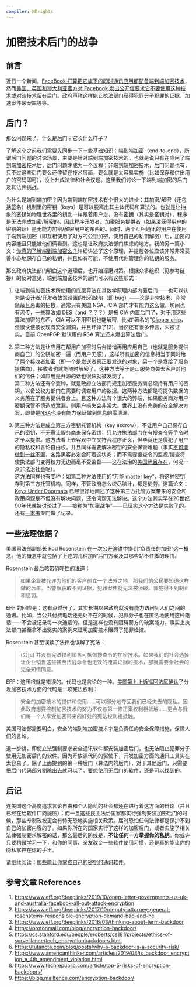 ```yaml
---
compiler: MDrights
---
```


# 加密技术后门的战争

## 前言

近日一个新闻，[FaceBook 打算把它旗下的即时通讯应用都配备端到端加密技术](https://www.eff.org/deeplinks/2019/03/privacy-focused-facebook-well-believe-it-when-we-see-it)，然而[美国、英国和澳大利亚官方对 Facebook 发出公开信要求它不要使用这种技术或对该技术留有后门](https://www.buzzfeednews.com/article/ryanmac/bill-barr-facebook-letter-halt-encryption)。政府声称这样能让执法部门获得犯罪分子犯罪的证据，加速案件破案率等等。

## 后门？

那么问题来了，什么是后门？它长什么样子？

了解这个之前我们需要先同步一下一些基础知识：端到端加密（end-to-end），所谓后门问题的讨论场景，主要是针对端到端加密技术的。也就是说只有在应用了端到端加密技术后，后门问题才成为一个议程；非端到端加密技术，后门问题也有，只不过这些后门要么还停留在技术层面，要么就是太容易实施（比如保存和供出用户的密码即可），没上升成法律和社会议题。这里我们讨论一下端到端加密的后门及其法律挑战。   

为什么是端到端加密？因为端到端加密技术有个很大的进步：其加密/解密（还包括签名）机制里的密钥（keys）是可以脱离出其主体代码和算法的。也就是让抽象的密钥如物理世界里的钥匙一样跟着用户走，没有密钥（其实是密钥对），程序是无法完成加密/解密的。因此程序开发者、加密服务提供者（如果没获得用户的密钥的话）是无能力加密/解密用户的东西的。同时，两个互相通讯的用户在使用了端到端加密（即互相使用了对方的公钥加密，使用自己的私钥解密）后，加密的内容能且只能被他们俩看到。这也是让政府执法部门焦虑的地方。我的另一篇小文：[你真的了解端到端加密么？]()详细讲述了这个原理，并提醒各位应该非常非常妥善小心地保存自己的私钥，并且如有可能，不使用代你管理你的私钥的服务。  

那么政府执法部门明白这个道理后，也开始琢磨对策。根据众多组织（见参考链接）的反对意见，端到端加密技术的后门可以有这些形式：

1. 让端到端加密技术所使用的底层算法在其数学原理内部内置后门——也可以认为是设计者/开发者故意设置的代码缺陷（即 bug）——这是非常技术、非常隐蔽且恶毒的招数，通常只有美国 NSA、CIA 部门才有能力这么做。坊间也有流传，一些算法如 DES（and ？？？）是被 CIA 内置后门了，对于用这些算法加密的东西，CIA 可以不用密钥也能解密，比如“著名的”[Clipper chip](https://en.wikipedia.org/wiki/Clipper_chip)，但很快便被发现有安全漏洞，并且坏掉了[2]。当然还有很多传言，未被证实。目前 OpenPGP 默认用的 RSA 算法还未爆出算法后门。  

2. 第二种方法是让应用在帮用户加密时后台悄悄再用应用自己（也就是服务提供商自己）的公钥加密一遍（而用户无感），这样所有加密的信息相当于同时给了两个接收者加密（即一个是发送者真正要发送的对象，另一个是发给了服务提供商），接收者也就能随时解密了。这种方法等于是让服务商失去客户对他们的信任；如应用是开源的话也很快就被发现了。  
    第二种方法还有个变种，就是政府立法部门规定加密服务商必须持有用户的密钥，以备公权力部门在需要时调查用户的数据。这两种方法都是将提供数据的义务落在了服务提供者身上。且这种方法有个很大的弊端，如果服务商对用户密钥保管不慎造成泄漏，则用户损失会非常大。世界上没有完美的安全解决方案，即使是[NSA](https://www.nytimes.com/2017/10/05/us/politics/russia-nsa-hackers-kaspersky.html)也没有能力保证做到信息的零泄漏。    

3. 第三种方法是成立第三方密钥托管机构（key escrow），不让用户自己保存自己的密钥，不无需让服务商来保存密钥，只允许执法部门在有搜查令等手令时才予以提供。这方法看上去客观中立又符合程序正义，但毕竟还是侵犯了用户的隐私权和言论自由权，并且同样需要解决密钥的安全保管难题（事实[不可能做到一丝不漏](https://protonmail.com/blog/cia-wikileaks-encryption)，各路黑客必定会盯着这块肉；而不需要搜查令的监视/搜查将使执法部门变得权力无边而毫不受监督——这在法治的[美国尚且存在](https://en.wikipedia.org/wiki/NSA_warrantless_surveillance_(2001%E2%80%932007))，何况一众非法治社会呢）。   
    这方法同样也有变种：如第二种方法使用的“万能 master key”，将这种密钥存到第三方托管机构。同样，不管政府怎么绞尽脑汁，都是徒劳。这篇论文：[Keys Under Doormats](https://dspace.mit.edu/handle/1721.1/97690) 已经很好地阐述了这种第三方托管方案带来的安全和政策问题是不但没有解决问题，还令问题无法解决。这个方法其实早在20世纪90年代就被讨论过了——被称为“加密战争”——已证实这个方法是失败了的。还有[一本书](https://static.newamerica.org/attachments/3407-doomed-to-repeat-history-lessons-from-the-crypto-wars-of-the-1990s/Crypto%20Wars_ReDo.7cb491837ac541709797bdf868d37f52.pdf)专门做了记录。     


## 一些法理依据？

美国司法部副部长 Rod Rosenstein 在一次[公开演讲](https://www.lawfareblog.com/deputy-attorney-general-rod-rosenstein-remarks-encryption)中提到“负责任的加密”这一概念。他的概念中就包括了上述的几种加密后门方案及其那些站不住脚的理由。  

Rosenstein 最后略带恐吓性的说道：

> 如果企业被允许为他们的客户创立一个法外之地，那我们的公民要知道这样做的后果。当警察获取不到证据，犯罪案件就无法被侦破。罪犯得不到制止和惩罚。

EFF 的回应是：这有点过份了，其实长期以来政府就没有能力访问到人们之间的通讯。比如，当公共付费电话还无处不在的时候，犯罪分子也在匿名地使用这种电话——不会被记录每一次通话的。但是这样也没有阻碍警方的破案能力。事实上执法部门甚至拿不出坚实的案例来证明加密技术阻碍了犯罪检控。  

Rosenstein 甚至误读了法律也误解了宪法：

> (公民) 并没有宪法权利销售可抵御搜查令的加密技术。如果我们的社会选择让企业销售这些甚至法庭命令也无效的掩盖证据的技术，那就需要全社会的完全知情同意。

EFF：这压根就是错误的。代码也是言论的一种。[美国第九上诉巡回法庭确认](https://www.eff.org/cases/bernstein-v-us-dept-justice)了分发加密技术方面的代码是一项宪法权利：  

> 安全的加密技术的提供和使用……可以部分地夺回我们已经失去的隐私。因此政府想要控制加密技术的努力不仅与第一修正案权利相抵触……更会与我们每一个人享受加密带来的好处的宪法权利相抵触。  

美国司法部需要明白，安全的端到端加密技术才是负责任的安全保障措施，保障人们的言论。

退一步讲，即使立法强制要求安全通讯软件都安装加密后门，也无法阻止犯罪分子使用无加密后门的软件。因为开放源代码的驱使下，开发加密方面的通讯工具实在太容易了。除了上面提到的第一种后门（算法内的后门），对于其他后门，只需要把后门代码部分剔除出去就可以了。要想使用无后门的软件，还是可以找到的。  

## 后记

连美国这个高度追求言论自由和个人隐私的社会都还在进行着这方面的辩论（并且已经在给软件厂商施压）；而一旦这些民主法治国家都实行强制安装加密后门的时候，那些专制政权更会有恃无恐地实施相关政策。届时恐怕任何法律都是保护不到自己的加密内容的了。如果你所在的国家实行了这样的加密后门，或者实施了相关法律强制要求解密的话，那么最后的防线是，**不让任何一方掌握你的私钥**。你或许只要稍微[学习一下]()，和你的同事、亲友改变一些软件使用习惯，还是真的能让你的隐私掌控在你的手里。

请继续阅读：[那些能让你掌控自己的密钥的通讯软件]()。

## 参考文章 References

1. https://www.eff.org/deeplinks/2019/10/open-letter-governments-us-uk-and-australia-facebook-all-out-attack-encryption  
2. https://www.eff.org/deeplinks/2017/10/deputy-attorney-general-rosensteins-responsible-encryption-demand-bad-and-he   
3. https://www.eff.org/deeplinks/2016/03/thinking-about-term-backdoor  
4. https://protonmail.com/blog/encryption-backdoor/  
5. https://cs.stanford.edu/people/eroberts/cs181/projects/ethics-of-surveillance/tech_encryptionbackdoors.html  
6. https://tutanota.com/blog/posts/why-a-backdoor-is-a-security-risk/  
7. https://www.americanthinker.com/articles/2019/08/is_backdoor_encryption_a_4th_amendment_violation.html  
8. https://www.techrepublic.com/article/top-5-risks-of-encryption-backdoors/  
9. https://blog.mailfence.com/encryption-backdoor/  

